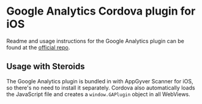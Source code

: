 # Google Analytics Cordova plugin for iOS

Readme and usage instructions for the Google Analytics plugin can be found at the [official repo](https://github.com/phonegap-build/GAPlugin).

## Usage with Steroids

The Google Analytics plugin is bundled in with AppGyver Scanner for iOS, so there's no need to install it separately. Cordova also automatically loads the JavaScript file and creates a `window.GAPlugin` object in all WebViews.
